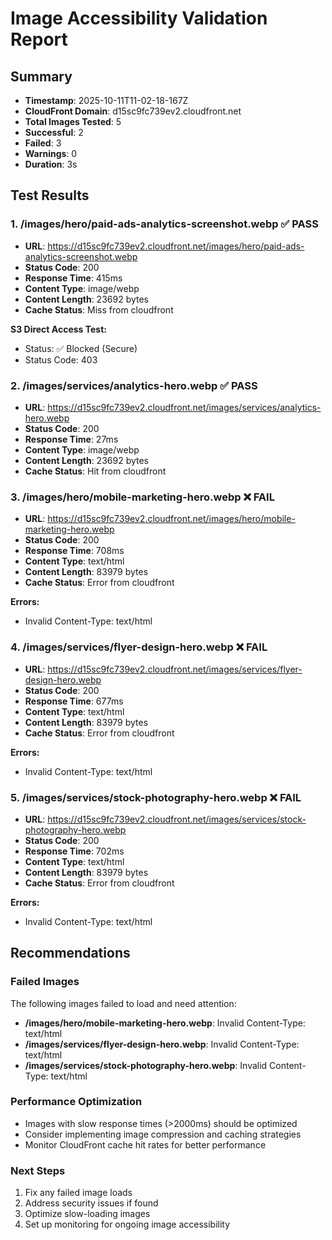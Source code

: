 # Image Accessibility Validation Report

## Summary

- **Timestamp**: 2025-10-11T11-02-18-167Z
- **CloudFront Domain**: d15sc9fc739ev2.cloudfront.net
- **Total Images Tested**: 5
- **Successful**: 2
- **Failed**: 3
- **Warnings**: 0
- **Duration**: 3s

## Test Results

### 1. /images/hero/paid-ads-analytics-screenshot.webp ✅ PASS

- **URL**:
  https://d15sc9fc739ev2.cloudfront.net/images/hero/paid-ads-analytics-screenshot.webp
- **Status Code**: 200
- **Response Time**: 415ms
- **Content Type**: image/webp
- **Content Length**: 23692 bytes
- **Cache Status**: Miss from cloudfront

**S3 Direct Access Test:**

- Status: ✅ Blocked (Secure)
- Status Code: 403

### 2. /images/services/analytics-hero.webp ✅ PASS

- **URL**:
  https://d15sc9fc739ev2.cloudfront.net/images/services/analytics-hero.webp
- **Status Code**: 200
- **Response Time**: 27ms
- **Content Type**: image/webp
- **Content Length**: 23692 bytes
- **Cache Status**: Hit from cloudfront

### 3. /images/hero/mobile-marketing-hero.webp ❌ FAIL

- **URL**:
  https://d15sc9fc739ev2.cloudfront.net/images/hero/mobile-marketing-hero.webp
- **Status Code**: 200
- **Response Time**: 708ms
- **Content Type**: text/html
- **Content Length**: 83979 bytes
- **Cache Status**: Error from cloudfront

**Errors:**

- Invalid Content-Type: text/html

### 4. /images/services/flyer-design-hero.webp ❌ FAIL

- **URL**:
  https://d15sc9fc739ev2.cloudfront.net/images/services/flyer-design-hero.webp
- **Status Code**: 200
- **Response Time**: 677ms
- **Content Type**: text/html
- **Content Length**: 83979 bytes
- **Cache Status**: Error from cloudfront

**Errors:**

- Invalid Content-Type: text/html

### 5. /images/services/stock-photography-hero.webp ❌ FAIL

- **URL**:
  https://d15sc9fc739ev2.cloudfront.net/images/services/stock-photography-hero.webp
- **Status Code**: 200
- **Response Time**: 702ms
- **Content Type**: text/html
- **Content Length**: 83979 bytes
- **Cache Status**: Error from cloudfront

**Errors:**

- Invalid Content-Type: text/html

## Recommendations

### Failed Images

The following images failed to load and need attention:

- **/images/hero/mobile-marketing-hero.webp**: Invalid Content-Type: text/html
- **/images/services/flyer-design-hero.webp**: Invalid Content-Type: text/html
- **/images/services/stock-photography-hero.webp**: Invalid Content-Type:
  text/html

### Performance Optimization

- Images with slow response times (>2000ms) should be optimized
- Consider implementing image compression and caching strategies
- Monitor CloudFront cache hit rates for better performance

### Next Steps

1. Fix any failed image loads
2. Address security issues if found
3. Optimize slow-loading images
4. Set up monitoring for ongoing image accessibility

